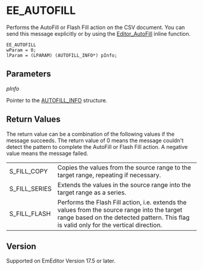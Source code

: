 # EE\_AUTOFILL

Performs the AutoFill or Flash Fill action on the CSV document. You can send this message explicitly or by using the [Editor\_AutoFill](../macro/editor_autofill) inline function.

```
EE_AUTOFILL
wParam = 0;
lParam = (LPARAM) (AUTOFILL_INFO*) pInfo;
```

## Parameters

_pInfo_

Pointer to the [AUTOFILL\_INFO](../structure/autofill_info) structure.

## Return Values

The return value can be a combination of the following values if the message succeeds. The return value of 0 means the message couldn't detect the pattern to complete the AutoFill or Flash Fill action. A negative value means the message failed.

|     |     |
| --- | --- |
| S\_FILL\_COPY | Copies the values from the source range to the target range, repeating if necessary. |
| S\_FILL\_SERIES | Extends the values in the source range into the target range as a series. |
| S\_FILL\_FLASH | Performs the Flash Fill action, i.e. extends the values from the source range into the target range based on the detected pattern. This flag is valid only for the vertical direction. |

## Version

Supported on EmEditor Version 17.5 or later.
